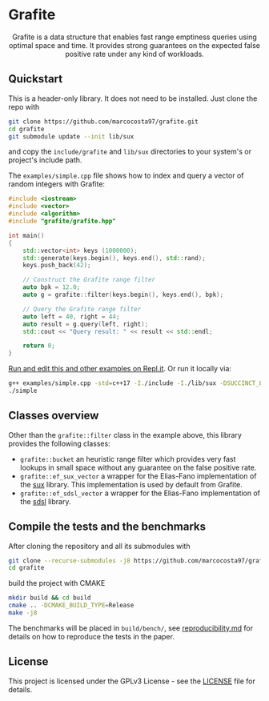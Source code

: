 # Grafite

<p align="center">Grafite is a data structure that enables fast range emptiness
queries using optimal space and time. It provides strong guarantees on the expected false positive rate under any kind
of workloads.</p>

## Quickstart

This is a header-only library. It does not need to be installed. Just clone the repo with

```bash
git clone https://github.com/marcocosta97/grafite.git
cd grafite
git submodule update --init lib/sux
```

and copy the `include/grafite` and `lib/sux` directories to your system's or project's include path.

The `examples/simple.cpp` file shows how to index and query a vector of random integers with Grafite:

```cpp
#include <iostream>
#include <vector>
#include <algorithm>
#include "grafite/grafite.hpp"

int main()
{
    std::vector<int> keys (1000000);
    std::generate(keys.begin(), keys.end(), std::rand);
    keys.push_back(42);

    // Construct the Grafite range filter
    auto bpk = 12.0;
    auto g = grafite::filter(keys.begin(), keys.end(), bpk);

    // Query the Grafite range filter
    auto left = 40, right = 44;
    auto result = g.query(left, right);
    std::cout << "Query result: " << result << std::endl;

    return 0;
}
```

[Run and edit this and other examples on Repl.it](https://repl.it/github/marcocosta97/grafite). Or run it locally via:

```bash
g++ examples/simple.cpp -std=c++17 -I./include -I./lib/sux -DSUCCINCT_LIB_SUX -o simple
./simple
```

## Classes overview

Other than the `grafite::filter` class in the example above, this library provides the following classes:

- `grafite::bucket` an heuristic range filter which provides very fast lookups in small space without any guarantee on the false positive rate.
- `grafite::ef_sux_vector` a wrapper for the Elias-Fano implementation of the [sux](https://sux.di.unimi.it) library. This implementation is used by default from Grafite.
- `grafite::ef_sdsl_vector` a wrapper for the Elias-Fano implementation of the [sdsl](https://github.com/simongog/sdsl-lite) library.

## Compile the tests and the benchmarks

After cloning the repository and all its submodules with
```bash
git clone --recurse-submodules -j8 https://github.com/marcocosta97/grafite.git
cd grafite
```

build the project with CMAKE
```bash
mkdir build && cd build
cmake .. -DCMAKE_BUILD_TYPE=Release
make -j8
```

The benchmarks will be placed in `build/bench/`, see [reproducibility.md](bench/reproducibility.md) for details on how to reproduce 
the tests in the paper.

## License

This project is licensed under the GPLv3 License - see the [LICENSE](LICENSE) file for details.
